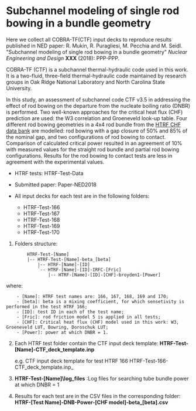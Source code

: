 # Subchannel modeling of single rod bowing in a bundle geometry

Here we collect all COBRA-TF(CTF) input decks to reproduce results published in NED paper: R. Mukin, R. Puragliesi, M. Pecchia and M. Seidl. "Subchannel modeling of single rod bowing in a bundle geometry" _Nuclear Engineering and Design_ **XXX** (2018): PPP-PPP.

COBRA-TF (CTF) is a subchannel thermal-hydraulic code used in this work. It is a two-fluid, three-field thermal-hydraulic code maintained by research groups in Oak Ridge National Laboratory and North Carolina State University.

In this study, an assessment of subchannel code CTF v3.5 in addressing the effect of rod bowing on the departure from the nucleate boiling ratio (DNBR) is performed. Two well-known approaches for the critical heat flux (CHF) prediction are used: the W3 correlation and Groeneveld look-up table. Four different rod bowing geometries in a 4x4 rod bundle from the [HTRF CHF data bank](http://www.epri.com/#/pages/product/NP-2609-V3P1/?lang=en) are modelled: rod bowing with a gap closure of 50% and 85% of the nominal gap, and two configurations of rod bowing to contact. Comparison of calculated critical power resulted in an agreement of 10\% with measured values for the straight rod bundle and partial rod bowing configurations. Results for the rod bowing to contact tests are less in agreement with the experimental values.


- HTRF tests: HTRF-Test-Data

- Submitted paper: Paper-NED2018

- All input decks for each test are in the following folders:
	- HTRF-Test-166
	- HTRF-Test-167
	- HTRF-Test-168
	- HTRF-Test-169
	- HTRF-Test-170



1. Folders structure:
```
		HTRF-Test-[Name]
		|-- HTRF-Test-[Name]-beta_[beta]
		    |-- HTRF-[Name]-[ID]
			`-- HTRF-[Name]-[ID]-IRFC-[Fric]
			    |-- HTRF-[Name]-[ID]-[CHF]-broyden1-[Power]
```

where:
```
	- [Name]: HTRF test names are: 166, 167, 168, 169 and 170;	
	- [beta]: beta is a mixing coefficient, for which sensetivity is performed in the test HTRF 166;
	- [ID]: test ID in each of the test name;
	- [Fric]: rod friction model 5 is applied in all tests;
	- [CHF]: Critical heat flux (CHF) model used in this work: W3, Groeneveld LUT, Bowring, Doroschuk LUT;
	- [Power]: power at which DNBR = 1.
```
2. Each HTRF test folder contain the CTF input deck template: **HTRF-Test-[Name]-CTF_deck_template.inp**

	 e.g. CTF input deck template for test HTRF 166 HTRF-Test-166-CTF_deck_template.inp_

3. **HTRF-Test-[Name]\log_files** :Log files for searching tube bundle power at which DNBR = 1

4. Results for each test are in the CSV files in the corresponding folder: **HTRF-[Test Name]-DNB-Power-[CHF model]-beta_[beta].csv**

